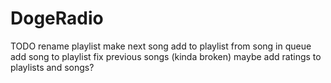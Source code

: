 # DogeRadio

TODO
rename playlist
make next song 
add to playlist from song in queue
add song to playlist 
fix previous songs (kinda broken)
maybe add ratings to playlists and songs?

